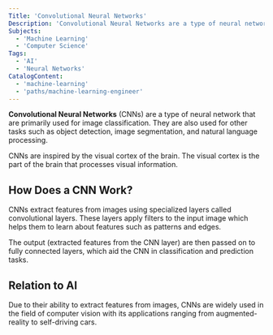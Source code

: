 ```yaml
---
Title: 'Convolutional Neural Networks'
Description: 'Convolutional Neural Networks are a type of neural network that are primarily used for image classification.'
Subjects:
  - 'Machine Learning'
  - 'Computer Science'
Tags:
  - 'AI'
  - 'Neural Networks'
CatalogContent:
  - 'machine-learning'
  - 'paths/machine-learning-engineer'
---
```


**Convolutional Neural Networks** (CNNs) are a type of neural network that are primarily used for image classification. They are also used for other tasks such as object detection, image segmentation, and natural language processing.

CNNs are inspired by the visual cortex of the brain. The visual cortex is the part of the brain that processes visual information.

## How Does a CNN Work?

CNNs extract features from images using specialized layers called convolutional layers. These layers apply filters to the input image which helps them to learn about features such as patterns and edges.

The output (extracted features from the CNN layer) are then passed on to fully connected layers, which aid the CNN in classification and prediction tasks.

## Relation to AI

Due to their ability to extract features from images, CNNs are widely used in the field of computer vision with its applications ranging from augmented-reality to self-driving cars.
